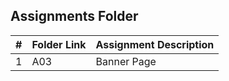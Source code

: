 ##  Assignments Folder

|   #   | Folder Link | Assignment Description |
| :---: | ----------- | ---------------------- |
|   1   |     A03     |       Banner Page      |
